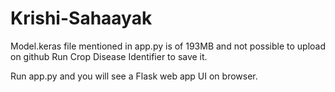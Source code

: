 # Krishi-Sahaayak

Model.keras file mentioned in app.py is of 193MB and not possible to upload on github
Run Crop Disease Identifier to save it.

Run app.py and you will see a Flask web app UI on browser.
